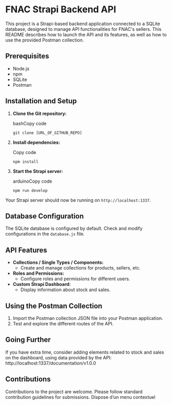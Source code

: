 FNAC Strapi Backend API
=======================
 
This project is a Strapi-based backend application connected to a SQLite database, designed to manage API functionalities for FNAC's sellers. This README describes how to launch the API and its features, as well as how to use the provided Postman collection.
 
Prerequisites
-------------
 
*   Node.js
*   npm
*   SQLite
*   Postman
 
Installation and Setup
----------------------
 
1.  **Clone the Git repository:**
   
    bashCopy code
   
    `git clone [URL_OF_GITHUB_REPO]`
   
2.  **Install dependencies:**
   
    Copy code
   
    `npm install`
   
   
   
3.  **Start the Strapi server:**
   
    arduinoCopy code
   
    `npm run develop`
   
 
   
 
Your Strapi server should now be running on `http://localhost:1337`.
 
Database Configuration
----------------------
 
The SQLite database is configured by default. Check and modify configurations in the `database.js` file.
 
API Features
------------
 
*   **Collections / Single Types / Components:**
    *   Create and manage collections for products, sellers, etc.
*   **Roles and Permissions:**
    *   Configure roles and permissions for different users.
*   **Custom Strapi Dashboard:**
    *   Display information about stock and sales.
 
Using the Postman Collection
----------------------------
 
1.  Import the Postman collection JSON file into your Postman application.
2.  Test and explore the different routes of the API.
 
Going Further
-------------
 
If you have extra time, consider adding elements related to stock and sales on the dashboard, using data provided by the API:
http://localhost:1337/documentation/v1.0.0 
 
Contributions
-------------
 
Contributions to the project are welcome. Please follow standard contribution guidelines for submissions.
Dispose d’un menu contextuel